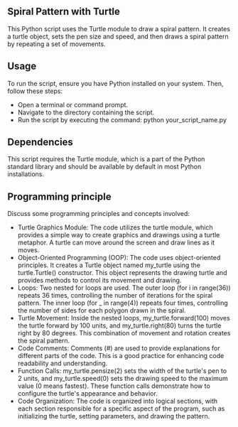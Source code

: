 ## Spiral Pattern with Turtle
This Python script uses the Turtle module to draw a spiral pattern. It creates a turtle object, sets the pen size and speed, and then draws a spiral pattern by repeating a set of movements.

## Usage
To run the script, ensure you have Python installed on your system. Then, follow these steps:
- Open a terminal or command prompt.
- Navigate to the directory containing the script.
- Run the script by executing the command: python your_script_name.py

## Dependencies
This script requires the Turtle module, which is a part of the Python standard library and should be available by default in most Python installations.

## Programming principle 
Discuss some programming principles and concepts involved:
- Turtle Graphics Module: The code utilizes the turtle module, which provides a simple way to create graphics and drawings using a turtle metaphor. A turtle can move around the screen and draw lines as it moves.
- Object-Oriented Programming (OOP): The code uses object-oriented principles. It creates a Turtle object named my_turtle using the turtle.Turtle() constructor. This object represents the drawing turtle and provides methods to control its movement and drawing.
- Loops: Two nested for loops are used. The outer loop (for i in range(36)) repeats 36 times, controlling the number of iterations for the spiral pattern. The inner loop (for _ in range(4)) repeats four times, controlling the number of sides for each polygon drawn in the spiral.
- Turtle Movement: Inside the nested loops, my_turtle.forward(100) moves the turtle forward by 100 units, and my_turtle.right(80) turns the turtle right by 80 degrees. This combination of movement and rotation creates the spiral pattern.
- Code Comments: Comments (#) are used to provide explanations for different parts of the code. This is a good practice for enhancing code readability and understanding.
- Function Calls: my_turtle.pensize(2) sets the width of the turtle's pen to 2 units, and my_turtle.speed(0) sets the drawing speed to the maximum value (0 means fastest). These function calls demonstrate how to configure the turtle's appearance and behavior.
- Code Organization: The code is organized into logical sections, with each section responsible for a specific aspect of the program, such as initializing the turtle, setting parameters, and drawing the pattern.
